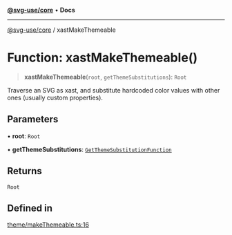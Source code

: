[**@svg-use/core**](../README.md) • **Docs**

---

[@svg-use/core](../README.md) / xastMakeThemeable

# Function: xastMakeThemeable()

> **xastMakeThemeable**(`root`, `getThemeSubstitutions`): `Root`

Traverse an SVG as xast, and substitute hardcoded color values with other ones
(usually custom properties).

## Parameters

• **root**: `Root`

• **getThemeSubstitutions**:
[`GetThemeSubstitutionFunction`](../type-aliases/GetThemeSubstitutionFunction.md)

## Returns

`Root`

## Defined in

[theme/makeThemeable.ts:16](https://github.com/fpapado/svg-use/blob/31bdbf817fed6f833319eb6d8ff0a7093c11f6f2/packages/core/src/theme/makeThemeable.ts#L16)
